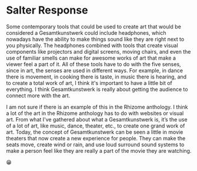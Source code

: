 # Salter Response  
Some contemporary tools that could be used to create art that would be considered a Gesamtkunstwerk could include headphones, which nowadays have the ability to make things sound like they are right next to you physically. The headphones combined with tools that create visual components like projectors and digital screens, moving chairs, and even the use of familiar smells can make for awesome works of art that make a viewer feel a part of it. All of these tools have to do with the five senses, since in art, the senses are used in different ways. For example, in dance there is movement, in cooking there is taste, in music there is hearing, and to create a total work of art, I think it's important to have a little bit of everything. I think Gesamtkunstwerk is really about getting the audience to connect more with the art.
  
  I am not sure if there is an example of this in the Rhizome anthology. I think a lot of the art in the Rhizome anthology has to do with websites or visual art. From what I've gathered about what a Gesamtkunstwerk is, it’s the use of a lot of art, like music, dance, theater, etc., to create one grand work of art. Today, the concept of Gesamtkunstwerk can be seen a little in movie theaters that now create a new experience for people. They can make the seats move, create wind or rain, and use loud surround sound systems to make a person feel like they are really a part of the movie they are watching.

<!-- not sure what to put here lol -->
:grin:

<!--      .--.   _,
  .--;    \ /(_
 /    '.   |   '-._    . ' .
|       \  \    ,-.)  -= * =-
 \ /\_   '. \((` .(    '/. '
  )\ /     \ )\  _/   _/
 /  \\    .-'   '--. /_\
|    \\_.' ,        \/||
\     \_.-';,_) _)'\ \||
 '.       /`\   (   '._/
   `\   .;  |  . '.
jgs  ).'  )/|      \
     `    ` |  \|   |
             \  |   |
              '.|   |
                 \  '\__
                  `-._  '. _
                     \`;-.` `._
                      \ \ `'-._\
                       \ |
                        \ )
                         \_\-->
